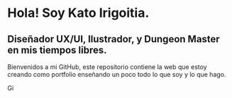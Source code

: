 <h1>Hola! Soy Kato Irigoitia.</h1>
<h2>Diseñador UX/UI, Ilustrador, y Dungeon Master en mis tiempos libres.</h2>

<p>Bienvenidos a mi GitHub, este repositorio contiene la web que estoy creando como portfolio enseñando un poco todo lo que soy y lo que hago.</p>Gi